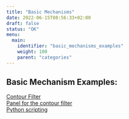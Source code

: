 ```yaml
---
title: "Basic Mechanisms"
date: 2022-06-15T08:56:33+02:00
draft: false
status: "OK"
menu: 
  main:
    identifier: "basic_mechanisms_examples"
    weight: 100
    parent: "categories"
---
```


## Basic Mechanism Examples:
[Contour Filter](/categories/basic_mechanisms/contour_filter/)  
[Panel for the contour filter](/categories/basic_mechanisms/macro_modules_and_module_interaction/example1/)  
[Python scripting](/categories/basic_mechanisms/macro_modules_and_module_interaction/example2/)  

